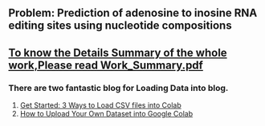 ## Problem: Prediction of adenosine to inosine RNA editing sites using nucleotide compositions

## [To know the Details Summary of the whole work,Please read Work_Summary.pdf](https://github.com/tanvirehsan/prediction-of-atoi-rna-editing-sites/blob/master/Work_Summary.pdf)  

### There are two fantastic blog for Loading Data into blog.

1. [Get Started: 3 Ways to Load CSV files into Colab](https://towardsdatascience.com/3-ways-to-load-csv-files-into-colab-7c14fcbdcb92)
2. [How to Upload Your Own Dataset into Google Colab](https://medium.com/@yuraist/how-to-upload-your-own-dataset-into-google-colab-e228727c87e9)

